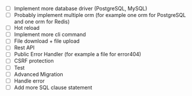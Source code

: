 - [ ] Implement more database driver (PostgreSQL, MySQL)
- [ ] Probably implement multiple orm (for example one orm for PostgreSQL and one orm for Redis)
- [ ] Hot reload
- [ ] Implement more cli command
- [ ] File download + file upload
- [ ] Rest API
- [ ] Public Error Handler (for example a file for error404)
- [ ] CSRF protection
- [ ] Test
- [ ] Advanced Migration
- [ ] Handle error
- [ ] Add more SQL clause statement
